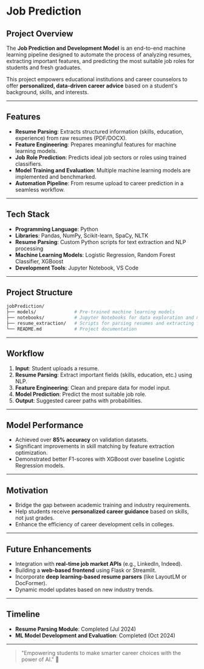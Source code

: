# Job Prediction

## Project Overview
The **Job Prediction and Development Model** is an end-to-end machine learning pipeline designed to automate the process of analyzing resumes, extracting important features, and predicting the most suitable job roles for students and fresh graduates.

This project empowers educational institutions and career counselors to offer **personalized, data-driven career advice** based on a student's background, skills, and interests.

---

## Features
- **Resume Parsing**: Extracts structured information (skills, education, experience) from raw resumes (PDF/DOCX).
- **Feature Engineering**: Prepares meaningful features for machine learning models.
- **Job Role Prediction**: Predicts ideal job sectors or roles using trained classifiers.
- **Model Training and Evaluation**: Multiple machine learning models are implemented and benchmarked.
- **Automation Pipeline**: From resume upload to career prediction in a seamless workflow.

---

## Tech Stack
- **Programming Language**: Python
- **Libraries**: Pandas, NumPy, Scikit-learn, SpaCy, NLTK
- **Resume Parsing**: Custom Python scripts for text extraction and NLP processing
- **Machine Learning Models**: Logistic Regression, Random Forest Classifier, XGBoost
- **Development Tools**: Jupyter Notebook, VS Code

---

## Project Structure
```bash
jobPrediction/
├── models/              # Pre-trained machine learning models
├── notebooks/           # Jupyter Notebooks for data exploration and model training
├── resume_extraction/   # Scripts for parsing resumes and extracting features
└── README.md            # Project documentation
```

---

## Workflow
1. **Input**: Student uploads a resume.
2. **Resume Parsing**: Extract important fields (skills, education, etc.) using NLP.
3. **Feature Engineering**: Clean and prepare data for model input.
4. **Model Prediction**: Predict the most suitable job role.
5. **Output**: Suggested career paths with probabilities.

---

## Model Performance
- Achieved over **85% accuracy** on validation datasets.
- Significant improvements in skill matching by feature extraction optimization.
- Demonstrated better F1-scores with XGBoost over baseline Logistic Regression models.

---

## Motivation
- Bridge the gap between academic training and industry requirements.
- Help students receive **personalized career guidance** based on skills, not just grades.
- Enhance the efficiency of career development cells in colleges.

---

## Future Enhancements
- Integration with **real-time job market APIs** (e.g., LinkedIn, Indeed).
- Building a **web-based frontend** using Flask or Streamlit.
- Incorporate **deep learning-based resume parsers** (like LayoutLM or DocFormer).
- Dynamic model updates based on new industry trends.

---

## Timeline
- **Resume Parsing Module**: Completed (Jul 2024)
- **ML Model Development and Evaluation**: Completed (Oct 2024)

---

> "Empowering students to make smarter career choices with the power of AI." 🚀

